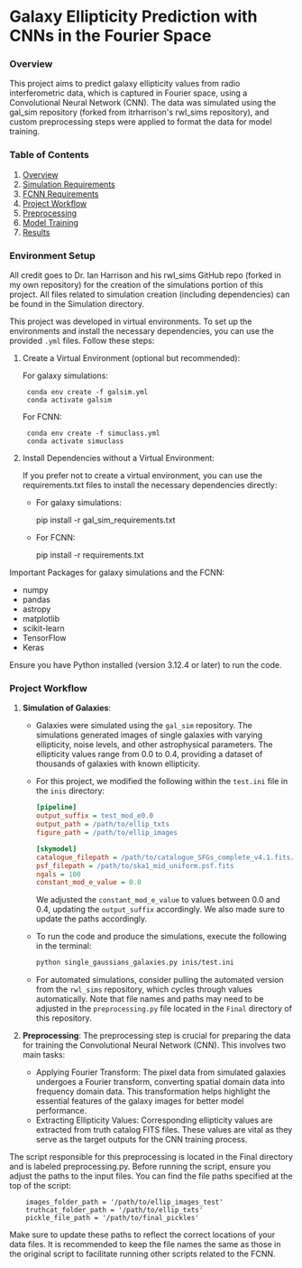 # Galaxy Ellipticity Prediction with CNNs in the Fourier Space

### Overview
This project aims to predict galaxy ellipticity values from radio interferometric data, which is captured in Fourier space, using a Convolutional Neural Network (CNN). The data was simulated using the gal_sim repository (forked from itrharrison's rwl_sims repository), and custom preprocessing steps were applied to format the data for model training.


### Table of Contents
1. [Overview](#overview)
2. [Simulation Requirements](#simulation-requirements)
3. [FCNN Requirements](#fcnn-requirements)
4. [Project Workflow](#project-workflow)
5. [Preprocessing](#preprocessing) 
6. [Model Training](#model-training)
7. [Results](#results)


### Environment Setup
All credit goes to Dr. Ian Harrison and his rwl_sims GitHub repo (forked in my own repository) for the creation of the simulations portion of this project. All files related to simulation creation (including dependencies) can be found in the Simulation directory.

This project was developed in virtual environments. To set up the environments and install the necessary dependencies, you can use the provided `.yml` files. Follow these steps:

1. Create a Virtual Environment (optional but recommended):

    For galaxy simulations:
    
        conda env create -f galsim.yml
        conda activate galsim
        
    For FCNN:

        conda env create -f simuclass.yml
        conda activate simuclass

2. Install Dependencies without a Virtual Environment: 

    If you prefer not to create a virtual environment, you can use the requirements.txt files to install the necessary dependencies directly:

    - For galaxy simulations:
    
        pip install -r gal_sim_requirements.txt

        
    - For FCNN:

        pip install -r requirements.txt


Important Packages for galaxy simulations and the FCNN:
- numpy
- pandas
- astropy
- matplotlib
- scikit-learn
- TensorFlow
- Keras

Ensure you have Python installed (version 3.12.4 or later) to run the code.


### Project Workflow
1. **Simulation of Galaxies**:
   - Galaxies were simulated using the `gal_sim` repository. The simulations generated images of single galaxies with varying ellipticity, noise levels, and other astrophysical parameters. The ellipticity values range from 0.0 to 0.4, providing a dataset of thousands of galaxies with known ellipticity.

   - For this project, we modified the following within the `test.ini` file in the `inis` directory:
     ```ini
     [pipeline]
     output_suffix = test_mod_e0.0
     output_path = /path/to/ellip_txts
     figure_path = /path/to/ellip_images

     [skymodel]
     catalogue_filepath = /path/to/catalogue_SFGs_complete_v4.1.fits.txt
     psf_filepath = /path/to/ska1_mid_uniform.psf.fits
     ngals = 100
     constant_mod_e_value = 0.0
     ```
     We adjusted the `constant_mod_e_value` to values between 0.0 and 0.4, updating the `output_suffix` accordingly. We also made sure to update the paths accordingly.

   - To run the code and produce the simulations, execute the following in the terminal:
     ```bash
     python single_gaussians_galaxies.py inis/test.ini
     ```

   - For automated simulations, consider pulling the automated version from the `rwl_sims` repository, which cycles through values automatically. Note that file names and paths may need to be adjusted in the `preprocessing.py` file located in the `Final` directory of this repository.

2. **Preprocessing**:
The preprocessing step is crucial for preparing the data for training the Convolutional Neural Network (CNN). This involves two main tasks:

    - Applying Fourier Transform: The pixel data from simulated galaxies undergoes a Fourier transform, converting spatial domain data into frequency domain data. This transformation helps highlight the essential features of the galaxy images for better model performance.
    - Extracting Ellipticity Values: Corresponding ellipticity values are extracted from truth catalog FITS files. These values are vital as they serve as the target outputs for the CNN training process.

The script responsible for this preprocessing is located in the Final directory and is labeled preprocessing.py. Before running the script, ensure you adjust the paths to the input files. You can find the file paths specified at the top of the script:
    
        images_folder_path = '/path/to/ellip_images_test'
        truthcat_folder_path = '/path/to/ellip_txts'
        pickle_file_path = '/path/to/final_pickles'
    
Make sure to update these paths to reflect the correct locations of your data files. It is recommended to keep the file names the same as those in the original script to facilitate running other scripts related to the FCNN.